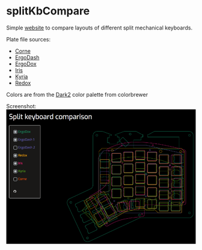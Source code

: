 # splitKbCompare

Simple [website](https://jhelvy.shinyapps.io/splitkbcompare/) to compare layouts of different split mechanical keyboards.

Plate file sources:

- [Corne](https://github.com/foostan/crkbd)
- [ErgoDash](https://github.com/omkbd/ErgoDash)
- [ErgoDox](https://github.com/Ergodox-io/ErgoDox)
- [Iris](https://github.com/keebio/iris-case)
- [Kyria](https://github.com/splitkb/kyria)
- [Redox](https://github.com/mattdibi/redox-keyboard)

Colors are from the [Dark2](http://colorbrewer2.org/#type=qualitative&scheme=Dark2&n=6) color palette from colorbrewer

Screenshot:
![](images/screenshot.png)
